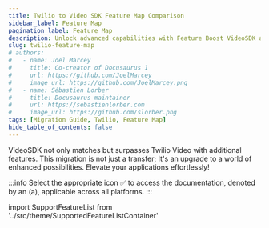 ```yaml
---
title: Twilio to Video SDK Feature Map Comparison
sidebar_label: Feature Map
pagination_label: Feature Map
description: Unlock advanced capabilities with Feature Boost VideoSDK and effortlessly transition to Twilio. Explore our comprehensive migration guide for a seamless integration experience. Enhance your video solutions today!.
slug: twilio-feature-map
# authors:
#   - name: Joel Marcey
#     title: Co-creator of Docusaurus 1
#     url: https://github.com/JoelMarcey
#     image_url: https://github.com/JoelMarcey.png
#   - name: Sébastien Lorber
#     title: Docusaurus maintainer
#     url: https://sebastienlorber.com
#     image_url: https://github.com/slorber.png
tags: [Migration Guide, Twilio, Feature Map]
hide_table_of_contents: false
---
```


<!-- truncate -->

VideoSDK not only matches but surpasses Twilio Video with additional features. This migration is not just a transfer; It's an upgrade to a world of enhanced possibilities. Elevate your applications effortlessly!

:::info
Select the appropriate icon ✅ to access the documentation, denoted by an (a), applicable across all platforms.
:::

import SupportFeatureList from '../src/theme/SupportedFeatureListContainer'

<SupportFeatureList  />
